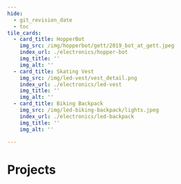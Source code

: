 ```yaml
---
hide:
  - git_revision_date
  - toc
tile_cards:
  - card_title: HopperBot
    img_src: /img/hopperbot/gett/2019_bot_at_gett.jpeg
    index_url: ./electronics/hopper-bot
    img_title: ''
    img_alt: ''
  - card_title: Skating Vest
    img_src: /img/led-vest/vest_detail.png
    index_url: ./electronics/led-vest
    img_title: ''
    img_alt: ''
  - card_title: Biking Backpack
    img_src: /img/led-biking-backpack/lights.jpeg
    index_url: ./electronics/led-backpack
    img_title: ''
    img_alt: ''

---
```


# Projects
